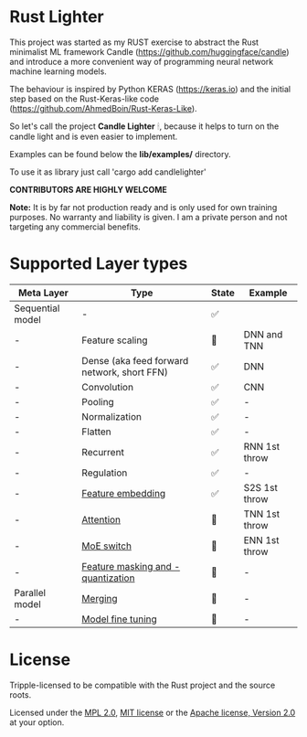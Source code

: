 # Rust Lighter

This project was started as my RUST exercise to abstract the Rust minimalist ML framework Candle (https://github.com/huggingface/candle) and introduce a more convenient way of programming neural network machine learning models. 

The behaviour is inspired by Python KERAS (https://keras.io) and the initial step based on the Rust-Keras-like code (https://github.com/AhmedBoin/Rust-Keras-Like). 

So let's call the project **Candle Lighter** &#128367;, because it helps to turn on the candle light and is even easier to implement.

Examples can be found below the **lib/examples/** directory.  

To use it as library just call 'cargo add candlelighter'

**CONTRIBUTORS ARE HIGHLY WELCOME**


**Note:** It is by far not production ready and is only used for own training purposes. No warranty and liability is given. I am a private person and not targeting any commercial benefits. 


# Supported Layer types

| Meta Layer | Type         |      State    |  Example      | 
|-----| --------------|---------------|---------------|
| Sequential model | - |   &#9989;     |     |
| - | Feature scaling      |  &#x1F3C3;     | DNN and TNN             |
| - | Dense (aka feed forward network, short FFN)        |  &#9989;      | DNN           |
| - | Convolution  |  &#9989;      | CNN           |
| - | Pooling      |  &#9989;      | -             |
| - | Normalization|  &#9989;      | -             |
| - | Flatten      |  &#9989;      | -             | 
| - | Recurrent    |  &#9989;      | RNN 1st throw |  
| - | Regulation   |  &#9989;      | -             | 
| - | [Feature embedding](./docs/embedding.MD)     |  &#9989;      | S2S 1st throw |
| - | [Attention](./docs/attention.MD)    |  &#x1F3C3;    | TNN 1st throw  |
| - | [MoE switch](./docs/moe.MD)   |  &#x1F3C3;    | ENN 1st throw             |
| - |  [Feature masking and -quantization](./docs/masking.MD)   |  &#x1F3C3;    | -             |
| Parallel model |  [Merging](./docs/modelmerging.MD)      |  &#x1F3C3;    | -             | 
| - |  [Model fine tuning](./docs/finetuning.MD)      |  &#x1F3C3;    | -             | 




# License
Tripple-licensed to be compatible with the Rust project and the source roots.

Licensed under the [MPL 2.0](./LICENSE), [MIT license](http://opensource.org/licenses/MIT) or the [Apache license, Version 2.0](http://www.apache.org/licenses/LICENSE-2.0) at your option. 